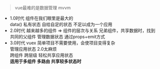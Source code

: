 >vue最难的是数据管理 mvvm
- 1.0时代 组件在我们眼里是最大的  
  data() 私有状态 自给自足的状态 不足以成为一个应用
- 2.0时代 越来越多的组件 => 组件的层次与关系 兄弟组件，共享数据时，找到共同的父组件 管理数据状态 通过props+emit方式
- 3.0时代 vuex 简单项目不需要使用，会使项目变得复杂   
管理应用状态 2.0太麻烦  
跨组件 跨层级 轻松共享应用状态    
**适用于多组件 多路由 共享较多状态时**
